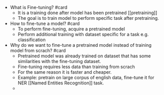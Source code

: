 - What is Fine-tuning? #card
	- It is a training done after model has been pretrained [[pretraining]]
	- The goal is to train model to perform specific task after pretraining.
- How to fine-tune a model? #card
	- To perform fine-tuning, acquire a pretrained model
	- Perform additional training with dataset specific for a task e.g. classification
- Why do we want to fine-tune a pretrained model instead of training model from scrach? #card
	- Pretrained model was already trained on dataset that has some similarities with the fine-tuning dataset.
	- Fine-tuning requires less data than training from scrach
	- For the same reason it is faster and cheaper.
	- Example: pretrain on large corpus of english data, fine-tune it for NER [[Named Entities Recognition]] task.
	-